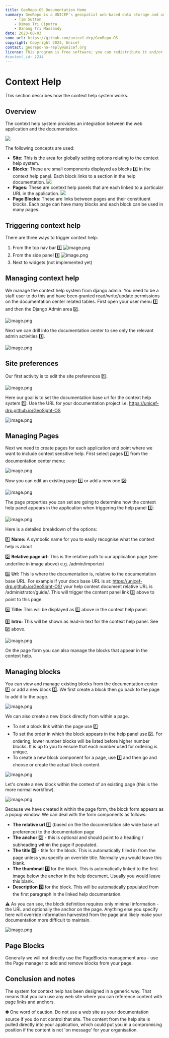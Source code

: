 ```yaml
---
title: GeoRepo-OS Documentation Home 
summary: GeoRepo is a UNICEF's geospatial web-based data storage and administrative boundary harmonization platform.
    - Tim Sutton
    - Dimas Tri Ciputra
    - Danang Tri Massandy
date: 2023-08-03
some_url: https://github.com/unicef-drp/GeoRepo-OS
copyright: Copyright 2023, Unicef
contact: georepo-no-reply@unicef.org
license: This program is free software; you can redistribute it and/or modify it under the terms of the GNU Affero General Public License as published by the Free Software Foundation; either version 3 of the License, or (at your option) any later version.
#context_id: 1234
---
```


# Context Help

This section describes how the context help system works.

## Overview

The context help system provides an integration between the web application and the documentation.

![](img/context-help-1.png)

The following concepts are used:

- **Site:** This is the area for globally setting options relating to the context help system.
- **Blocks:** These are small components displayed as blocks 1️⃣ in the context help panel. Each block links to a section in the help documentation. ![](img/context-help-2.png)
- **Pages:** These are context help panels that are each linked to a particular URL in the application. ![](img/context-help-3.png)
- **Page Blocks:** These are links between pages and their constituent blocks. Each page can have many blocks and each block can be used in many pages.

## Triggering context help

There are three ways to trigger context help:

1. From the top nav bar 1️⃣ ![image.png](img/context-help-4.png)
2. From the side panel 1️⃣ ![image.png](img/context-help-5.png)
3. Next to widgets (not implemented yet)

## Managing context help

We manage the context help system from django admin. You need to be a staff user to do this and have been granted read/write/update permissions on the documentation center related tables. First open your user menu 1️⃣ and then the Django Admin area 2️⃣.

![image.png](img/context-help-6.png)

Next we can drill into the documentation center to see only the relevant admin activities 1️⃣.

![image.png](img/context-help-7.png)

## Site preferences

Our first activity is to edit the site preferences 1️⃣.

![image.png](img/context-help-8.png)

Here our goal is to set the documentation base url for the context help system 1️⃣. Use the URL for your documentation project i.e. https://unicef-drp.github.io/GeoSight-OS

![image.png](img/context-help-9.png)

## Managing Pages

Next we need to create pages for each application end point where we want to include context sensitive help. First select pages 1️⃣ from the documentation center menu:

![image.png](img/context-help-10.png)

Now you can edit an existing page 1️⃣ or add a new one 2️⃣:

![image.png](img/context-help-11.png)

The page properties you can set are going to determine how the context help panel appears in the application when triggering the help panel 1️⃣:

![image.png](img/context-help-13.png)

Here is a detailed breakdown of the options:

1️⃣ **Name:** A symbolic name for you to easily recognise what the context help is about

2️⃣ **Relative page url:** This is the relative path to our application page (see underline in image above) e.g. /admin/importer/

3️⃣ **Url:** This is where the documentation is, relative to the documentation base URL. For example if your docs base URL is at: https://unicef-drp.github.io/GeoSight-OS/ your help context document relative URL is /administrator/guide/. This will trigger the content panel link 3️⃣ above to point to this page.

4️⃣ **Title:** This will be displayed as 1️⃣ above in the context help panel.

5️⃣ **Intro:** This will be shown as lead-in text for the context help panel. See 2️⃣ above.

![image.png](img/context-help-12.png)

On the page form you can also manage the blocks that appear in the context help.

## Managing blocks

You can view and manage existing blocks from the documentation center 1️⃣ or add a new block 2️⃣. We first create a block then go back to the page to add it to the page.

![image.png](img/context-help-14.png)

We can also create a new block directly from within a page.

- To set a block link within the page use 1️⃣
- To set the order in which the block appears in the help panel use 2️⃣. For ordering, lower number blocks will be listed before higher number blocks. It is up to you to ensure that each number used for ordering is unique.
- To create a new block component for a page, use 3️⃣ and then go and choose or create the actual block content.

![image.png](img/context-help-15.png)

Let's create a new block within the context of an existing page (this is the more normal workflow).

![image.png](img/context-help-16.png)

Because we have created it within the page form, the block form appears as a popup window. We can deal with the form components as follows:

- **The relative url** 1️⃣ (based on the the documentation site wide base url preference) to the documentation page
- **The anchor** 2️⃣ - this is optional and should point to a heading / subheading within the page if populated.
- **The title 3️⃣** - title for the block. This is automatically filled in from the page unless you specify an override title. Normally you would leave this blank.
- **The thumbnail 4️⃣** for the block. This is automatically linked to the first image below the anchor in the help document. Usually you would leave this blank.
- **Description 5️⃣** for the block. This will be automatically populated from the first paragraph in the linked help documentation.

⚠️ As you can see, the block definition requires only minimal information - the URL and optionally the anchor on the page. Anything else you specify here will override information harvested from the page and likely make your documentation more difficult to maintain.

![image.png](img/context-help-17.png)

## Page Blocks

Generally we will not directly use the PageBlocks management area - use the Page manager to add and remove blocks from your page.

## Conclusion and notes

The system for context help has been designed in a generic way. That means that you can use any web site where you can reference content with page links and anchors.

⛔️ One word of caution. Do not use a web site as your documentation source if you do not control that site. The content from the help site is pulled directly into your application, which could put you in a compromising position if the content is not 'on message' for your organisation.




